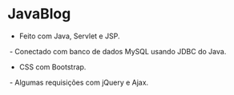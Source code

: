 # JavaBlog
  - Feito com Java, Servlet e JSP.
  
  - Conectado com banco de dados MySQL usando JDBC do Java.
  
  - CSS com Bootstrap.
  
  - Algumas requisições com jQuery e Ajax.
